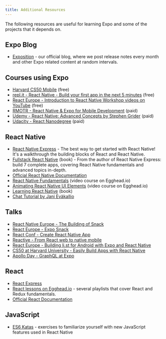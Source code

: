 ```yaml
---
title: Additional Resources
---
```


The following resources are useful for learning Expo and some of the projects that it depends on.

## Expo Blog

- [Exposition](https://blog.expo.io/) - our official blog, where we post release notes every month and other Expo related content at random intervals.

## Courses using Expo

- [Harvard CS50 Mobile](https://cs50.github.io/mobile/) (free)
- [repl.it - React Native - Build your first app in the next 5 minutes](https://repl.it/site/react_native) (free)
- [React Europe - Introduction to React Native Workshop videos on YouTube](https://www.youtube.com/playlist?list=PLCC436JpVnK2RFms3NG9ubPToWCNbMLbT) (free)
- [RMOTR - React Native & Expo for Mobile Development](https://rmotr.com/introduction-to-react-native-and-expo) (paid)
- [Udemy - React Native: Advanced Concepts by Stephen Grider](https://www.udemy.com/react-native-advanced/) (paid)
- [Udacity - React Nanodegree](https://www.udacity.com/course/react-nanodegree--nd019) (paid)

## React Native

- [React Native Express](http://www.reactnativeexpress.com/) - The best way to get started with React Native! It's a walkthrough the building blocks of React and React Native.
- [Fullstack React Native](https://www.fullstackreact.com/react-native/) (book) - From the author of React Native Express: build 7 complete apps, covering React Native fundamentals and advanced topics in-depth.
- [Official React Native Documentation](https://facebook.github.io/react-native/docs/sample-application-movies.html)
- [React Native Fundamentals](https://egghead.io/courses/react-native-fundamentals) (video course on Egghead.io)
- [Animating React Native UI Elements](https://egghead.io/courses/animate-react-native-ui-elements) (video course on Egghead.io)
- [Learning React Native](http://shop.oreilly.com/product/0636920041511.do) (book)
- [Chat Tutorial by Jani Eväkallio](https://github.com/jevakallio/react-native-chat-tutorial)

## Talks

- [React Native Europe - The Building of Snack](https://www.youtube.com/watch?v=Uk45O6AygH8)
- [React Europe - Expo Snack](https://www.youtube.com/watch?v=U0vnAW4UNXE)
- [React Conf - Create React Native App](https://www.youtube.com/watch?v=9baaVjGdBqs)
- [Reactive - From React web to native mobile](https://www.youtube.com/watch?v=-XxSCi8TKuk)
- [React Europe - Building li.st for Android with Expo and React Native](https://www.youtube.com/watch?v=cI9bDvDEsYE)
- [CS50 at Harvard University - Easily Build Apps with React Native](https://www.youtube.com/watch?v=uFrAZfPW9JY)
- [Apollo Day - GraphQL at Expo](https://www.youtube.com/watch?v=E398q4HGRBA)

## React

- [React Express](http://www.react.express/)
- [React lessons on Egghead.io](https://egghead.io/technologies/react) - several playlists that cover React and Redux fundamentals.
- [Official React Documentation](https://facebook.github.io/react/docs/getting-started.html)

## JavaScript

- [ES6 Katas](http://es6katas.org/) - exercises to familiarize yourself with new JavaScript features used in React Native
